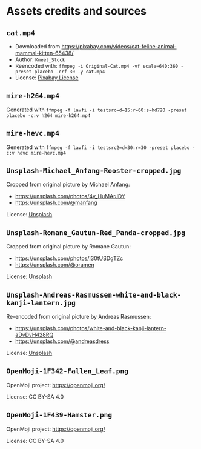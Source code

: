 # Assets credits and sources

## `cat.mp4`

- Downloaded from https://pixabay.com/videos/cat-feline-animal-mammal-kitten-65438/
- Author: `Kmeel_Stock`
- Reencoded with: `ffmpeg -i Original-Cat.mp4 -vf scale=640:360 -preset placebo -crf 30 -y cat.mp4`
- License: [Pixabay License](https://pixabay.com/service/license/)

## `mire-h264.mp4`

Generated with `ffmpeg -f lavfi -i testsrc=d=15:r=60:s=hd720 -preset placebo -c:v h264 mire-h264.mp4`

## `mire-hevc.mp4`

Generated with `ffmpeg -f lavfi -i testsrc2=d=30:r=30 -preset placebo -c:v hevc mire-hevc.mp4`

## `Unsplash-Michael_Anfang-Rooster-cropped.jpg`

Cropped from original picture by Michael Anfang:
- https://unsplash.com/photos/4v_HuMArJDY
- https://unsplash.com/@manfang

License: [Unsplash](https://unsplash.com/license)

## `Unsplash-Romane_Gautun-Red_Panda-cropped.jpg`

Cropped from original picture by Romane Gautun:
- https://unsplash.com/photos/I30tUSDgTZc
- https://unsplash.com/@oramen

License: [Unsplash](https://unsplash.com/license)

## `Unsplash-Andreas-Rasmussen-white-and-black-kanji-lantern.jpg`

Re-encoded from original picture by Andreas Rasmussen:
- https://unsplash.com/photos/white-and-black-kanji-lantern-aDvDvH428RQ
- https://unsplash.com/@andreasdress

License: [Unsplash](https://unsplash.com/license)

## `OpenMoji-1F342-Fallen_Leaf.png`

OpenMoji project: https://openmoji.org/

License: CC BY-SA 4.0

## `OpenMoji-1F439-Hamster.png`

OpenMoji project: https://openmoji.org/

License: CC BY-SA 4.0
